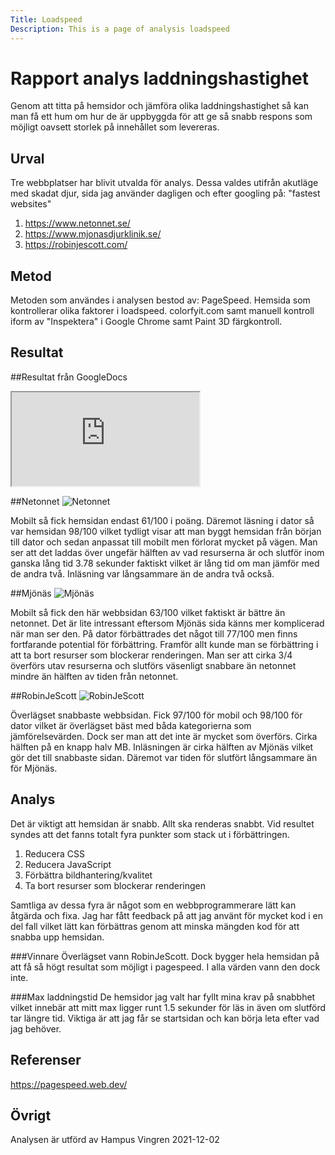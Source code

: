 ```yaml
---
Title: Loadspeed
Description: This is a page of analysis loadspeed
---
```


Rapport analys laddningshastighet
=======================

Genom att titta på hemsidor och jämföra olika laddningshastighet så kan man få ett hum om hur de är uppbyggda för att ge så snabb respons som möjligt oavsett storlek på innehållet som levereras.

Urval
-----------------------
Tre webbplatser har blivit utvalda för analys. Dessa valdes utifrån akutläge med skadat djur, sida jag använder dagligen och efter googling på: "fastest websites"

1. https://www.netonnet.se/
2. https://www.mjonasdjurklinik.se/
3. https://robinjescott.com/

Metod
-----------------------
Metoden som användes i analysen bestod av:
PageSpeed. Hemsida som kontrollerar olika faktorer i loadspeed.
colorfyit.com samt manuell kontroll iform av "Inspektera" i Google Chrome samt Paint 3D färgkontroll.

Resultat
-----------------------
##Resultat från GoogleDocs

<iframe class="iframe" src="https://docs.google.com/spreadsheets/d/e/2PACX-1vSm_dag5Gb5wBg6AqOVf1jE3I2TIVAF4N8jdA-1Gkmr_JES1kd8Xo-Kny0mykeN6XIMOpMnjou7-JWA/pubhtml?widget=true&amp;headers=false"></iframe>

##Netonnet
<picture>
  <source 
    srcset="%base_url%/image/hellomonday.jpg?width=80%"
    media="(min-width: 800px)"
  />
  <img 
    src="%base_url%/image/hellomonday.jpg?width=50%" 
    alt="Netonnet"
  />
</picture>


Mobilt så fick hemsidan endast 61/100 i poäng. Däremot läsning i dator så var hemsidan 98/100 vilket tydligt visar att man byggt hemsidan från början till dator och sedan anpassat till mobilt men förlorat mycket på vägen. Man ser att det laddas över ungefär hälften av vad resurserna är och slutför inom ganska lång tid 3.78 sekunder faktiskt vilket är lång tid om man jämför med de andra två. Inläsning var långsammare än de andra två också.

##Mjönäs
<picture>
  <source 
    srcset="%base_url%/image/mjonas.jpg?width=80%"
    media="(min-width: 800px)"
  />
  <img 
    src="%base_url%/image/mjonas.jpg?width=50%" 
    alt="Mjönäs"
  />
</picture>

Mobilt så fick den här webbsidan 63/100 vilket faktiskt är bättre än netonnet. Det är lite intressant eftersom Mjönäs sida känns mer komplicerad när man ser den. På dator förbättrades det något till 77/100 men finns fortfarande potential för förbättring. Framför allt kunde man se förbättring i att ta bort resurser som blockerar renderingen. Man ser att cirka 3/4 överförs utav resurserna och slutförs väsenligt snabbare än netonnet mindre än hälften av tiden från netonnet.

##RobinJeScott
<picture>
  <source 
    srcset="%base_url%/image/robinjescott.jpg?width=80%"
    media="(min-width: 800px)"
  />
  <img 
    src="%base_url%/image/robinjescott.jpg?width=50%" 
    alt="RobinJeScott"
  />
</picture>



Överlägset snabbaste webbsidan. Fick 97/100 för mobil och 98/100 för dator vilket är överlägset bäst med båda kategorierna som jämförelsevärden. Dock ser man att det inte är mycket som överförs. Cirka hälften på en knapp halv MB. Inläsningen är cirka hälften av Mjönäs vilket gör det till snabbaste sidan. Däremot var tiden för slutfört långsammare än för Mjönäs.

Analys
-----------------------
Det är viktigt att hemsidan är snabb. Allt ska renderas snabbt. Vid resultet syndes att det fanns totalt fyra punkter som stack ut i förbättringen.
1. Reducera CSS
2. Reducera JavaScript
3. Förbättra bildhantering/kvalitet
4. Ta bort resurser som blockerar renderingen

Samtliga av dessa fyra är något som en webbprogrammerare lätt kan åtgärda och fixa. Jag har fått feedback på att jag använt för mycket kod i en del fall vilket lätt kan förbättras genom att minska mängden kod för att snabba upp hemsidan.

###Vinnare
Överlägset vann RobinJeScott. Dock bygger hela hemsidan på att få så högt resultat som möjligt i pagespeed. I alla värden vann den dock inte.

###Max laddningstid
De hemsidor jag valt har fyllt mina krav på snabbhet vilket innebär att mitt max ligger runt 1.5 sekunder för läs in även om slutförd tar längre tid. Viktiga är att jag får se startsidan och kan börja leta efter vad jag behöver.

Referenser
-----------------------
https://pagespeed.web.dev/

Övrigt
-----------------------

Analysen är utförd av Hampus Vingren 2021-12-02